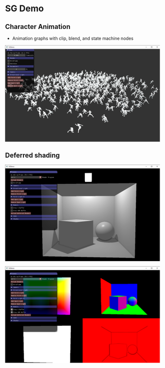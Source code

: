 # SG Demo

## Character Animation

* Animation graphs with clip, blend, and state machine nodes

![25x25 independently animating characters](https://raw.githubusercontent.com/stjahns/sg/readme/doc/625_characters.png)


## Deferred shading

![Deferrred shading](https://raw.githubusercontent.com/stjahns/sg/readme/doc/deferred_shading.png)

![Deferrred shading (showing gbuffer)](https://raw.githubusercontent.com/stjahns/sg/readme/doc/deferred_shading_gbuffer.png)
